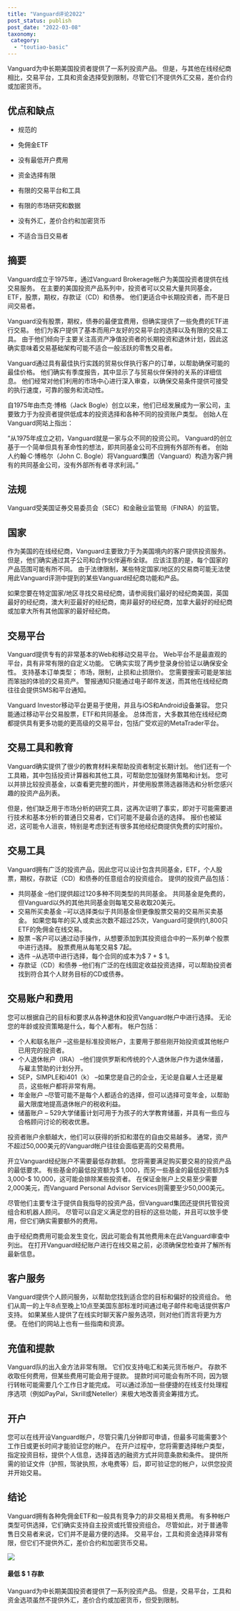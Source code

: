 ```yaml
---
title: "Vanguard评论2022"
post_status: publish
post_date: "2022-03-08"
taxonomy:
 category: 
  - "toutiao-basic"
---
```


Vanguard为中长期美国投资者提供了一系列投资产品。 但是，与其他在线经纪商相比，交易平台，工具和资金选择受到限制，尽管它们不提供外汇交易，差价合约或加密货币。

## 优点和缺点

- 规范的
    
- 免佣金ETF
    
- 没有最低开户费用
    
- 资金选择有限
    
- 有限的交易平台和工具
    
- 有限的市场研究和数据
    
- 没有外汇，差价合约和加密货币
    
- 不适合当日交易者
    

## 摘要

Vanguard成立于1975年，通过Vanguard Brokerage帐户为美国投资者提供在线交易服务。 在主要的美国投资产品系列中，投资者可以交易大量共同基金，ETF，股票，期权，存款证（CD）和债券。 他们更适合中长期投资者，而不是日间交易者。

Vanguard没有股票，期权，债券的最便宜费用，但确实提供了一些免费的ETF进行交易。 他们为客户提供了基本而用户友好的交易平台的选择以及有限的交易工具。 由于他们倾向于主要关注高资产净值投资者的长期投资和退休计划，因此这确实意味着交易基础架构可能不适合一般活跃的零售交易者。

Vanguard通过具有最佳执行实践的贸易伙伴执行客户的订单，以帮助确保可能的最佳价格。 他们确实有季度报告，其中显示了与贸易伙伴保持的关系的详细信息。 他们经常对他们利用的市场中心进行深入审查，以确保交易条件提供可接受的执行速度，可靠的服务和流动性。

自1975年由杰克·博格（Jack Bogle）创立以来，他们已经发展成为一家公司，主要致力于为投资者提供低成本的投资选择和各种不同的投资账户类型。 创始人在Vanguard网站上指出：

“从1975年成立之初，Vanguard就是一家与众不同的投资公司。 Vanguard的创立基于一个简单但具有革命性的想法，即共同基金公司不应拥有外部所有者。 创始人约翰·C·博格尔（John C. Bogle）将Vanguard集团（Vanguard）构造为客户拥有的共同基金公司，没有外部所有者寻求利润。”

## 法规

Vanguard受美国证券交易委员会（SEC）和金融业监管局（FINRA）的监管。

## 国家

作为美国的在线经纪商，Vanguard主要致力于为美国境内的客户提供投资服务。 但是，他们确实通过其子公司和合作伙伴遍布全球。 应该注意的是，每个国家的产品范围可能有所不同。 由于法律限制，某些特定国家/地区的交易商可能无法使用此Vanguard评测中提到的某些Vanguard经纪商功能和产品。

如果您要在特定国家/地区寻找交易经纪商，请参阅我们最好的经纪商美国，英国最好的经纪商，澳大利亚最好的经纪商，南非最好的经纪商，加拿大最好的经纪商或加拿大所有其他国家的最好经纪商。

## 交易平台

Vanguard提供专有的非常基本的Web和移动交易平台。 Web平台不是最直观的平台，具有非常有限的自定义功能。 它确实实现了两步登录身份验证以确保安全性。 支持基本订单类型； 市场，限制，止损和止损限价。 您需要搜索可能是笨拙而笨拙的体验的交易资产。 警报通知只能通过电子邮件发送，而其他在线经纪商往往会提供SMS和平台通知。

Vanguard Investor移动平台更易于使用，并且与iOS和Android设备兼容。 您只能通过移动平台交易股票，ETF和共同基金。 总体而言，大多数其他在线经纪商都提供具有更多功能的更高级的交易平台，包括广受欢迎的MetaTrader平台。

## 交易工具和教育

Vanguard确实提供了很少的教育材料来帮助投资者制定长期计划。 他们还有一个工具箱，其中包括投资计算器和其他工具，可帮助您加强财务策略和计划。 您可以并排比较投资基金，以查看更完整的图片，并使用股票筛选器筛选和分析您感兴趣的投资产品列表。

但是，他们缺乏用于市场分析的研究工具，这再次证明了事实，即对于可能需要进行技术和基本分析的普通日交易者，它们可能不是最合适的选择。 报价也被延迟，这可能令人沮丧，特别是考虑到还有很多其他经纪商提供免费的实时报价。

## 交易工具

Vanguard拥有广泛的投资产品，因此您可以设计包含共同基金，ETF，个人股票，期权，存款证（CD）和债券的任意组合的投资组合。 提供的投资产品包括：

- 共同基金 –他们提供超过120多种不同类型的共同基金。 共同基金是免费的，但Vanguard以外的其他共同基金则每笔交易收取20美元。
- 交易所买卖基金 –可以选择类似于共同基金但更像股票交易的交易所买卖基金。 如果您每年的买入或卖出次数不超过25次，Vanguard可提供约1,800只ETF的免佣金在线交易。
- 股票 –客户可以通过动手操作，从想要添加到其投资组合中的一系列单个股票中进行选择。 股票费用从每笔交易$ 7起。
- 选件 –从选项中进行选择，每个合同的成本为$ 7 + $ 1。
- 存款证（CD）和债券 –他们有广泛的在线固定收益投资选择，可以帮助投资者找到符合其个人财务目标的CD或债券。

## 交易账户和费用

您可以根据自己的目标和要求从各种退休和投资Vanguard帐户中进行选择。 无论您的年龄或投资策略是什么，每个人都有。 帐户包括：

- 个人和联名账户 –这些是标准投资帐户，主要用于那些刚开始投资或其他帐户已用完的投资者。
- 个人退休帐户（IRA） –他们提供罗斯和传统的个人退休账户作为退休储蓄，与雇主赞助的计划分开。
- SEP，SIMPLE和i401（k） –如果您是自己的企业，无论是自雇人士还是雇员，这些帐户都将非常有用。
- 年金账户 –尽管可能不是每个人都适合的选择，但可以选择可变年金，以帮助最大限度地提高退休帐户的税收利益。
- 储蓄账户 – 529大学储蓄计划可用于为孩子的大学教育储蓄，并具有一些应与合格顾问讨论的税收优惠。

投资者账户余额越大，他们可以获得的折扣和潜在的自由交易越多。 通常，资产不超过50,000美元的Vanguard帐户往往会面临更高的交易费用。

开立Vanguard经纪账户不需要最低存款额。 您将需要满足购买要交易的投资产品的最低要求。 有些基金的最低投资额为$ 1,000，而另一些基金的最低投资额为$ 3,000-$ 10,000，这可能会排除某些投资者。 在保证金账户上交易至少需要2,000美元，而Vanguard Personal Advisor Services则需要至少50,000美元。

尽管他们主要专注于提供自我指导的投资产品，但Vanguard集团还提供托管投资组合和机器人顾问。 尽管可以自定义满足您的目标的这些功能，并且可以放手使用，但它们确实需要额外的费用。

由于经纪商费用可能会发生变化，因此可能会有其他费用未在此Vanguard审查中列出。 在打开Vanguard经纪账户进行在线交易之前，必须确保您检查并了解所有最新信息。

## 客户服务

Vanguard提供个人顾问服务，以帮助您找到适合您的目标和偏好的投资组合。 他们从周一的上午8点至晚上10点至美国东部标准时间通过电子邮件和电话提供客户支持。 如果某些人提供了在线实时聊天客户服务选项，则对他们而言将更为方便。 在他们的网站上也有一些指南和资源。

## 充值和提款

Vanguard队的出入金方法非常有限。 它们仅支持电汇和美元货币帐户。 存款不收取任何费用，但某些费用可能会用于提款。 提款时间可能会有所不同，因为银行转帐可能需要几个工作日才能完成。 可以通过添加一些便捷的在线支付处理程序选项（例如PayPal，Skrill或Neteller）来极大地改善资金筹措方式。

## 开户

您可以在线开设Vanguard帐户，尽管只需几分钟即可申请，但最多可能需要3个工作日或更长时间才能验证您的帐户。 在开户过程中，您将需要选择帐户类型，指定投资目标，提供个人信息，选择首选的融资方式并同意条款和条件。 提供所需的验证文件（护照，驾驶执照，水电费等）后，即可验证您的帐户，以供您投资并开始交易。

## 结论

Vanguard拥有各种免佣金ETF和一般具有竞争力的非交易相关费用。 有多种帐户类型可供选择，它们确实支持自主投资或托管投资组合。 尽管如此，对于普通零售日交易者来说，它们并不是最方便的选择。 交易平台，工具和资金选择非常有限，但它们不提供外汇，差价合约和加密货币交易。

![](https://cdn.fendou.la/funstoutiao/2020/10/Vanguard-Logo.png)

#### 最低 $ 1 存款

Vanguard为中长期美国投资者提供了一系列投资产品。 但是，交易平台，工具和资金选项虽然不提供外汇，差价合约或加密货币，但受到限制。
